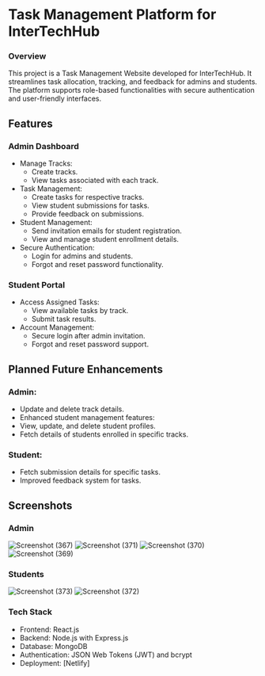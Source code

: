 # Task Management Platform for InterTechHub

### Overview
This project is a Task Management Website developed for InterTechHub. It streamlines task allocation, tracking, and feedback for admins and students. The platform supports role-based functionalities with secure authentication and user-friendly interfaces.
## Features
### Admin Dashboard
* Manage Tracks:
    * Create tracks.
    * View tasks associated with each track.
* Task Management:
  * Create tasks for respective tracks.
  * View student submissions for tasks.
  * Provide feedback on submissions.
* Student Management:
    * Send invitation emails for student registration.
    * View and manage student enrollment details.
* Secure Authentication:
  * Login for admins and students.
  * Forgot and reset password functionality.
### Student Portal
* Access Assigned Tasks:
    * View available tasks by track.
    * Submit task results.
* Account Management:
  * Secure login after admin invitation.
  * Forgot and reset password support.
## Planned Future Enhancements
### Admin:
* Update and delete track details.
* Enhanced student management features:
* View, update, and delete student profiles.
* Fetch details of students enrolled in specific tracks.
### Student:
* Fetch submission details for specific tasks.
* Improved feedback system for tasks.
## Screenshots
   ### Admin 
![Screenshot (367)](https://github.com/user-attachments/assets/0f94245d-f853-4bfa-8650-e0d34520e3e6)
![Screenshot (371)](https://github.com/user-attachments/assets/8c995121-d864-404e-bd5e-64d4be939297)
![Screenshot (370)](https://github.com/user-attachments/assets/fc063e3c-8bff-45dd-91b1-f15d9cc8e7e1)
![Screenshot (369)](https://github.com/user-attachments/assets/05f063a2-c9f3-4681-b05b-bda728760f55)
  ### Students 
![Screenshot (373)](https://github.com/user-attachments/assets/a535d8f7-a132-4f63-890d-316b2fb12ae5)
![Screenshot (372)](https://github.com/user-attachments/assets/1d6dce70-36b0-4624-b096-a68bc6af0d79)
### Tech Stack
+ Frontend: React.js
+ Backend: Node.js with Express.js
+ Database: MongoDB
+ Authentication: JSON Web Tokens (JWT) and bcrypt
+ Deployment: [Netlify]
  

